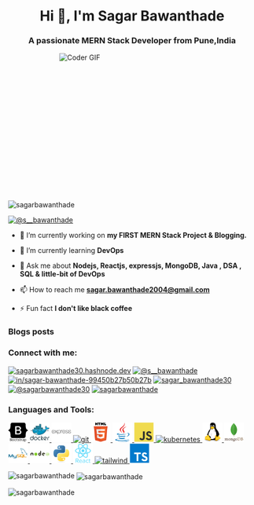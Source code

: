 <h1 align="center">Hi 👋, I'm Sagar Bawanthade</h1>
<h3 align="center">A passionate MERN Stack Developer from Pune,India</h3>

<img alt="Coder GIF" align="right" height=300 width=400 src="https://miro.medium.com/max/1360/0*7Q3yvSIv_t0ioJ-Z.gif" />
<br>


<p align="left"> <img src="https://komarev.com/ghpvc/?username=sagarbawanthade&label=Profile%20views&color=0e75b6&style=flat" alt="sagarbawanthade" /> </p>

<p align="left"> <a href="https://twitter.com/@s__bawanthade" target="blank"><img src="https://img.shields.io/twitter/follow/@s__bawanthade?logo=twitter&style=for-the-badge" alt="@s__bawanthade" /></a> </p>

- 🔭 I’m currently working on **my FIRST MERN Stack Project & Blogging.**

- 🌱 I’m currently learning **DevOps**

- 💬 Ask me about **Nodejs, Reactjs, expressjs, MongoDB, Java , DSA , SQL & little-bit of DevOps**

- 📫 How to reach me **sagar.bawanthade2004@gmail.com**

- ⚡ Fun fact **I don't like black coffee**

### Blogs posts
<!-- BLOG-POST-LIST:START -->
<!-- BLOG-POST-LIST:END -->

<h3 align="left">Connect with me:</h3>
<p align="left">
<a href="https://sagarbawanthade30.hashnode.dev" target="blank"><img align="center" src="https://raw.githubusercontent.com/rahuldkjain/github-profile-readme-generator/master/src/images/icons/Social/devto.svg" alt="sagarbawanthade30.hashnode.dev" height="30" width="40" /></a>
<a href="https://twitter.com/@s__bawanthade" target="blank"><img align="center" src="https://raw.githubusercontent.com/rahuldkjain/github-profile-readme-generator/master/src/images/icons/Social/twitter.svg" alt="@s__bawanthade" height="30" width="40" /></a>
<a href="https://linkedin.com/in/sagar-bawanthade-99450b27b" target="blank"><img align="center" src="https://raw.githubusercontent.com/rahuldkjain/github-profile-readme-generator/master/src/images/icons/Social/linked-in-alt.svg" alt="in/sagar-bawanthade-99450b27b50b27b" height="30" width="40" /></a>
<a href="https://instagram.com/sagar_bawanthade30" target="blank"><img align="center" src="https://raw.githubusercontent.com/rahuldkjain/github-profile-readme-generator/master/src/images/icons/Social/instagram.svg" alt="sagar_bawanthade30" height="30" width="40" /></a>
<a href="https://hashnode.com/@sagarbawanthade30" target="blank"><img align="center" src="https://raw.githubusercontent.com/rahuldkjain/github-profile-readme-generator/master/src/images/icons/Social/hashnode.svg" alt="@sagarbawanthade30" height="30" width="40" /></a>
<a href="https://www.leetcode.com/sagarbawanthade" target="blank"><img align="center" src="https://raw.githubusercontent.com/rahuldkjain/github-profile-readme-generator/master/src/images/icons/Social/leet-code.svg" alt="sagarbawanthade" height="30" width="40" /></a>
</p>

<h3 align="left">Languages and Tools:</h3>
<p align="left"> <a href="https://getbootstrap.com" target="_blank" rel="noreferrer"> <img src="https://raw.githubusercontent.com/devicons/devicon/master/icons/bootstrap/bootstrap-plain-wordmark.svg" alt="bootstrap" width="40" height="40"/> </a> <a href="https://www.docker.com/" target="_blank" rel="noreferrer"> <img src="https://raw.githubusercontent.com/devicons/devicon/master/icons/docker/docker-original-wordmark.svg" alt="docker" width="40" height="40"/> </a> <a href="https://expressjs.com" target="_blank" rel="noreferrer"> <img src="https://raw.githubusercontent.com/devicons/devicon/master/icons/express/express-original-wordmark.svg" alt="express" width="40" height="40"/> </a> <a href="https://git-scm.com/" target="_blank" rel="noreferrer"> <img src="https://www.vectorlogo.zone/logos/git-scm/git-scm-icon.svg" alt="git" width="40" height="40"/> </a> <a href="https://www.w3.org/html/" target="_blank" rel="noreferrer"> <img src="https://raw.githubusercontent.com/devicons/devicon/master/icons/html5/html5-original-wordmark.svg" alt="html5" width="40" height="40"/> </a> <a href="https://www.java.com" target="_blank" rel="noreferrer"> <img src="https://raw.githubusercontent.com/devicons/devicon/master/icons/java/java-original.svg" alt="java" width="40" height="40"/> </a> <a href="https://developer.mozilla.org/en-US/docs/Web/JavaScript" target="_blank" rel="noreferrer"> <img src="https://raw.githubusercontent.com/devicons/devicon/master/icons/javascript/javascript-original.svg" alt="javascript" width="40" height="40"/> </a> <a href="https://kubernetes.io" target="_blank" rel="noreferrer"> <img src="https://www.vectorlogo.zone/logos/kubernetes/kubernetes-icon.svg" alt="kubernetes" width="40" height="40"/> </a> <a href="https://www.linux.org/" target="_blank" rel="noreferrer"> <img src="https://raw.githubusercontent.com/devicons/devicon/master/icons/linux/linux-original.svg" alt="linux" width="40" height="40"/> </a> <a href="https://www.mongodb.com/" target="_blank" rel="noreferrer"> <img src="https://raw.githubusercontent.com/devicons/devicon/master/icons/mongodb/mongodb-original-wordmark.svg" alt="mongodb" width="40" height="40"/> </a> <a href="https://www.mysql.com/" target="_blank" rel="noreferrer"> <img src="https://raw.githubusercontent.com/devicons/devicon/master/icons/mysql/mysql-original-wordmark.svg" alt="mysql" width="40" height="40"/> </a> <a href="https://nodejs.org" target="_blank" rel="noreferrer"> <img src="https://raw.githubusercontent.com/devicons/devicon/master/icons/nodejs/nodejs-original-wordmark.svg" alt="nodejs" width="40" height="40"/> </a> <a href="https://www.python.org" target="_blank" rel="noreferrer"> <img src="https://raw.githubusercontent.com/devicons/devicon/master/icons/python/python-original.svg" alt="python" width="40" height="40"/> </a> <a href="https://reactjs.org/" target="_blank" rel="noreferrer"> <img src="https://raw.githubusercontent.com/devicons/devicon/master/icons/react/react-original-wordmark.svg" alt="react" width="40" height="40"/> </a> <a href="https://tailwindcss.com/" target="_blank" rel="noreferrer"> <img src="https://www.vectorlogo.zone/logos/tailwindcss/tailwindcss-icon.svg" alt="tailwind" width="40" height="40"/> </a> <a href="https://www.typescriptlang.org/" target="_blank" rel="noreferrer"> <img src="https://raw.githubusercontent.com/devicons/devicon/master/icons/typescript/typescript-original.svg" alt="typescript" width="40" height="40"/> </a> </p>

<p><img align="left" src="https://github-readme-stats.vercel.app/api/top-langs?username=sagarbawanthade&show_icons=true&locale=en&layout=compact" alt="sagarbawanthade" /></p>

<p>&nbsp;<img align="center" src="https://github-readme-stats.vercel.app/api?username=sagarbawanthade&show_icons=true&locale=en" alt="sagarbawanthade" /></p>

<p><img align="center" src="https://github-readme-streak-stats.herokuapp.com/?user=sagarbawanthade&" alt="sagarbawanthade" /></p>
